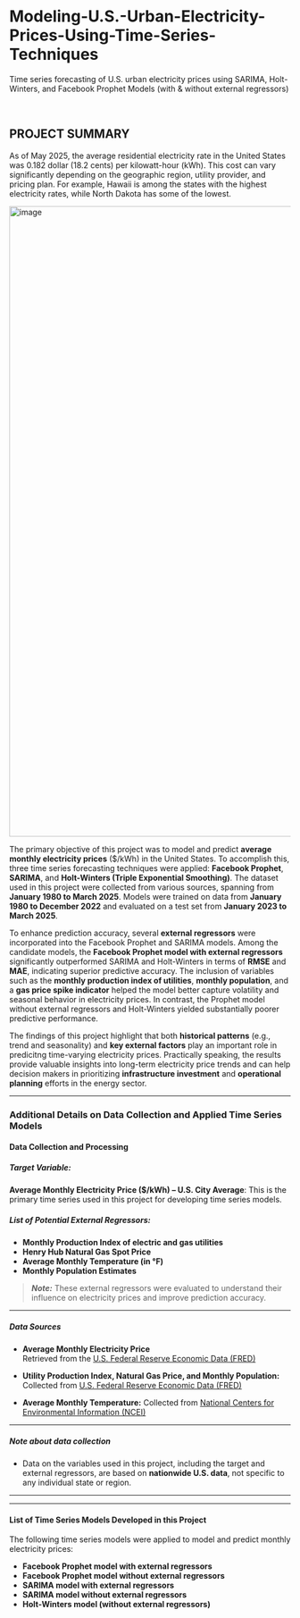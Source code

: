 # **Modeling-U.S.-Urban-Electricity-Prices-Using-Time-Series-Techniques**

Time series forecasting of U.S. urban electricity prices using SARIMA, Holt-Winters, and Facebook Prophet Models (with &amp; without external regressors)

<br>

## **PROJECT SUMMARY**
As of May 2025, the average residential electricity rate in the United States was 0.182 dollar (18.2 cents) per kilowatt-hour (kWh). This cost can vary significantly depending on the geographic region, utility provider, and pricing plan. For example, Hawaii is among the states with the highest electricity rates, while North Dakota has some of the lowest. 

<img width="2100" height="1129" alt="image" src="https://github.com/user-attachments/assets/f4c17b1a-b78b-422e-9534-f7d2703f8967" />

<br> 

The primary objective of this project was to model and predict **average monthly electricity prices** ($/kWh) in the United States. To accomplish this, three time series forecasting techniques were applied: **Facebook Prophet**,
**SARIMA**, and **Holt-Winters (Triple Exponential Smoothing)**. The dataset used in this project were collected from various sources, spanning from **January 1980 to March 2025**. Models were trained on data from **January 1980 to December 2022** and evaluated on a test set from **January 2023 to March 2025**.

To enhance prediction accuracy, several **external regressors** were incorporated into the Facebook Prophet and SARIMA models. Among the candidate models, the **Facebook Prophet model with external regressors** significantly outperformed SARIMA and Holt-Winters in terms of **RMSE** and **MAE**, indicating superior predictive accuracy. The inclusion of variables such as the **monthly production index of utilities**, **monthly population**, and a **gas price spike indicator** helped the model better capture volatility and seasonal behavior in electricity prices. In contrast, the Prophet model without external regressors and Holt-Winters yielded substantially poorer predictive performance.

The findings of this project highlight that both **historical patterns** (e.g., trend and seasonality) and **key external factors** play an important role in predicitng time-varying electricity prices. Practically speaking, the results provide valuable insights into long-term electricity price trends and can help decision makers in prioritizing **infrastructure investment** and **operational planning** efforts in the energy sector.

---

### **Additional Details on Data Collection and Applied Time Series Models**

#### **Data Collection and Processing**

##### **Target Variable:**

**Average Monthly Electricity Price ($/kWh) – U.S. City Average**: This is the primary time series used in this project for developing time series models.  


##### **List of Potential External Regressors:**

- **Monthly Production Index of electric and gas utilities**
- **Henry Hub Natural Gas Spot Price**  
- **Average Monthly Temperature (in °F)**  
- **Monthly Population Estimates**


> ***Note:*** These external regressors were evaluated to understand their influence on electricity prices and improve prediction accuracy.

---

##### **Data Sources**

- **Average Monthly Electricity Price**  
  Retrieved from the [U.S.  Federal Reserve Economic Data (FRED)](https://fred.stlouisfed.org/series/APU000072610)

- **Utility Production Index, Natural Gas Price, and Monthly Population:**  
  Collected from [U.S.  Federal Reserve Economic Data (FRED)](https://fred.stlouisfed.org/)
  
- **Average Monthly Temperature:**
  Collected from [National Centers for Environmental Information (NCEI)](https://www.ncei.noaa.gov/access/monitoring/climate-at-a-glance/national/time-series/110/tavg/ytd/0/1975-2025)


---

##### **Note about data collection**
- Data on the variables used in this project, including the target and external regressors, are based on **nationwide U.S. data**, not specific to any individual state or region.

---
---
#### **List of Time Series Models Developed in this Project**
The following time series models were applied to model and predict monthly electricity prices:
- **Facebook Prophet model with external regressors**
- **Facebook Prophet model without external regressors**
- **SARIMA model with external regressors**
- **SARIMA model without external regressors**
- **Holt-Winters model (without external regressors)**
